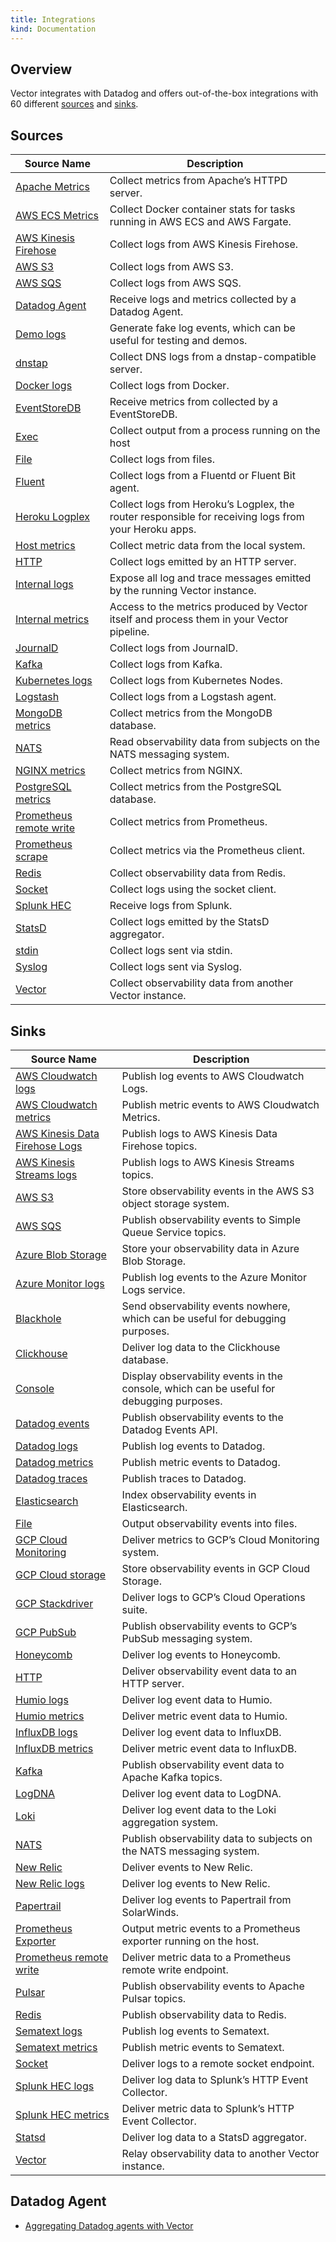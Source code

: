 ```yaml
---
title: Integrations
kind: Documentation
---
```

## Overview

Vector integrates with Datadog and offers out-of-the-box integrations with 60 different [sources](#sources) and [sinks](#sinks). 

## Sources

| Source Name                   | Description                                                                                           |
| ----------------------------- | ----------------------------------------------------------------------------------------------------- |
| [Apache Metrics][1]           | Collect metrics from Apache’s HTTPD server.                                                           |
| [AWS ECS Metrics][2]          | Collect Docker container stats for tasks running in AWS ECS and AWS Fargate.                          |
| [AWS Kinesis Firehose][3]     | Collect logs from AWS Kinesis Firehose.                                                               |
| [AWS S3][4]                   | Collect logs from AWS S3.                                                                             |
| [AWS SQS][5]                  | Collect logs from AWS SQS.                                                                            |
| [Datadog Agent][6]            | Receive logs and metrics collected by a Datadog Agent.                                                |
| [Demo logs][7]                | Generate fake log events, which can be useful for testing and demos.                                  |
| [dnstap][8]                   | Collect DNS logs from a dnstap-compatible server.                                                     |
| [Docker logs][9]              | Collect logs from Docker.                                                                             |
| [EventStoreDB][10]            | Receive metrics from collected by a EventStoreDB.                                                     |
| [Exec][11]                    | Collect output from a process running on the host                                                     |
| [File][12]                    | Collect logs from files.                                                                              |
| [Fluent][13]                  | Collect logs from a Fluentd or Fluent Bit agent.                                                      |
| [Heroku Logplex][14]          | Collect logs from Heroku’s Logplex, the router responsible for receiving logs from your Heroku apps.  |
| [Host metrics][15]            | Collect metric data from the local system.                                                            |
| [HTTP][16]                    | Collect logs emitted by an HTTP server.                                                               |
| [Internal logs][17]           | Expose all log and trace messages emitted by the running Vector instance.                             |
| [Internal metrics][18]        | Access to the metrics produced by Vector itself and process them in your Vector pipeline.             |
| [JournalD][19]                | Collect logs from JournalD.                                                                           |
| [Kafka][20]                   | Collect logs from Kafka.                                                                              |
| [Kubernetes logs][21]         | Collect logs from Kubernetes Nodes.                                                                   |
| [Logstash][22]                | Collect logs from a Logstash agent.                                                                   |
| [MongoDB metrics][23]         | Collect metrics from the MongoDB database.                                                            |
| [NATS][24]                    | Read observability data from subjects on the NATS messaging system.                                   |
| [NGINX metrics][25]           | Collect metrics from NGINX.                                                                           |
| [PostgreSQL metrics][26]      | Collect metrics from the PostgreSQL database.                                                         |
| [Prometheus remote write][27] | Collect metrics from Prometheus.                                                                      |
| [Prometheus scrape][28]       | Collect metrics via the Prometheus client.                                                            |
| [Redis][29]                   | Collect observability data from Redis.                                                                |
| [Socket][30]                  | Collect logs using the socket client.                                                                 |
| [Splunk HEC][31]              | Receive logs from Splunk.                                                                             |
| [StatsD][32]                  | Collect logs emitted by the StatsD aggregator.                                                        |
| [stdin][33]                   | Collect logs sent via stdin.                                                                          |
| [Syslog][34]                  | Collect logs sent via Syslog.                                                                         |
| [Vector][35]                  | Collect observability data from another Vector instance.                                              |

## Sinks 

| Source Name                           | Description                                                                               |
| ------------------------------------- | ----------------------------------------------------------------------------------------- |
| [AWS Cloudwatch logs][36]             | Publish log events to AWS Cloudwatch Logs.                                                |
| [AWS Cloudwatch metrics][37]          | Publish metric events to AWS Cloudwatch Metrics.                                          |
| [AWS Kinesis Data Firehose Logs][38]  | Publish logs to AWS Kinesis Data Firehose topics.                                         |
| [AWS Kinesis Streams logs][39]        | Publish logs to AWS Kinesis Streams topics.                                               |
| [AWS S3][40]                          | Store observability events in the AWS S3 object storage system.                           |
| [AWS SQS][41]                         | Publish observability events to Simple Queue Service topics.                              |
| [Azure Blob Storage][42]              | Store your observability data in Azure Blob Storage.                                      |
| [Azure Monitor logs][43]              | Publish log events to the Azure Monitor Logs service.                                     |
| [Blackhole][44]                       | Send observability events nowhere, which can be useful for debugging purposes.            |
| [Clickhouse][45]                      | Deliver log data to the Clickhouse database.                                              |
| [Console][46]                         | Display observability events in the console, which can be useful for debugging purposes.  |
| [Datadog events][47]                  | Publish observability events to the Datadog Events API.                                   |
| [Datadog logs][48]                    | Publish log events to Datadog.                                                            |
| [Datadog metrics][49]                 | Publish metric events to Datadog.                                                         |
| [Datadog traces][50]                  | Publish traces to Datadog.                                                                |
| [Elasticsearch][51]                   | Index observability events in Elasticsearch.                                              |
| [File][52]                            | Output observability events into files.                                                   |
| [GCP Cloud Monitoring][53]            | Deliver metrics to GCP’s Cloud Monitoring system.                                         |
| [GCP Cloud storage][54]               | Store observability events in GCP Cloud Storage.                                          |
| [GCP Stackdriver][55]                 | Deliver logs to GCP’s Cloud Operations suite.                                             |
| [GCP PubSub][56]                      | Publish observability events to GCP’s PubSub messaging system.                            |
| [Honeycomb][57]                       | Deliver log events to Honeycomb.                                                          |
| [HTTP][58]                            | Deliver observability event data to an HTTP server.                                       |
| [Humio logs][59]                      | Deliver log event data to Humio.                                                          |
| [Humio metrics][60]                   | Deliver metric event data to Humio.                                                       |
| [InfluxDB logs][61]                   | Deliver log event data to InfluxDB.                                                       |
| [InfluxDB metrics][62]                | Deliver metric event data to InfluxDB.                                                    |
| [Kafka][63]                           | Publish observability event data to Apache Kafka topics.                                  |
| [LogDNA][64]                          | Deliver log event data to LogDNA.                                                         |
| [Loki][65]                            | Deliver log event data to the Loki aggregation system.                                    |
| [NATS][66]                            | Publish observability data to subjects on the NATS messaging system.                      |
| [New Relic][67]                       | Deliver events to New Relic.                                                              |
| [New Relic logs][68]                  | Deliver log events to New Relic.                                                          |
| [Papertrail][69]                      | Deliver log events to Papertrail from SolarWinds.                                         |
| [Prometheus Exporter][70]             | Output metric events to a Prometheus exporter running on the host.                        |
| [Prometheus remote write][71]         | Deliver metric data to a Prometheus remote write endpoint.                                |
| [Pulsar][72]                          | Publish observability events to Apache Pulsar topics.                                     |
| [Redis][73]                           | Publish observability data to Redis.                                                      |
| [Sematext logs][74]                   | Publish log events to Sematext.                                                           |
| [Sematext metrics][75]                | Publish metric events to Sematext.                                                        |
| [Socket][76]                          | Deliver logs to a remote socket endpoint.                                                 |
| [Splunk HEC logs][77]                 | Deliver log data to Splunk’s HTTP Event Collector.                                        |
| [Splunk HEC metrics][78]              | Deliver metric data to Splunk’s HTTP Event Collector.                                     |
| [Statsd][79]                          | Deliver log data to a StatsD aggregator.                                                  |
| [Vector][80]                          | Relay observability data to another Vector instance.                                      |

## Datadog Agent
- [Aggregating Datadog agents with Vector](https://docs.datadoghq.com/agent/vector_aggregation/ )

[1]: https://vector.dev/docs/reference/configuration/sources/apache_metrics/
[2]: https://vector.dev/docs/reference/configuration/sources/aws_ecs_metrics/
[3]: https://vector.dev/docs/reference/configuration/sources/aws_kinesis_firehose/
[4]: https://vector.dev/docs/reference/configuration/sources/aws_s3/
[5]: https://vector.dev/docs/reference/configuration/sources/aws_sqs/
[6]: https://vector.dev/docs/reference/configuration/sources/datadog_agent/
[7]: https://vector.dev/docs/reference/configuration/sources/demo_logs/
[8]: https://vector.dev/docs/reference/configuration/sources/dnstap/
[9]: https://vector.dev/docs/reference/configuration/sources/docker_logs/
[10]: https://vector.dev/docs/reference/configuration/sources/eventstoredb_metrics/
[11]: https://vector.dev/docs/reference/configuration/sources/exec/
[12]: https://vector.dev/docs/reference/configuration/sources/file/
[13]: https://vector.dev/docs/reference/configuration/sources/fluent/
[14]: https://vector.dev/docs/reference/configuration/sources/heroku_logs/
[15]: https://vector.dev/docs/reference/configuration/sources/host_metrics/
[16]: https://vector.dev/docs/reference/configuration/sources/http/
[17]: https://vector.dev/docs/reference/configuration/sources/internal_logs/
[18]: https://vector.dev/docs/reference/configuration/sources/internal_metrics/
[19]: https://vector.dev/docs/reference/configuration/sources/journald/
[20]: https://vector.dev/docs/reference/configuration/sources/kafka/
[21]: https://vector.dev/docs/reference/configuration/sources/kubernetes_logs/
[22]: https://vector.dev/docs/reference/configuration/sources/logstash/
[23]: https://vector.dev/docs/reference/configuration/sources/mongodb_metrics/
[24]: https://vector.dev/docs/reference/configuration/sources/nats/
[25]: https://vector.dev/docs/reference/configuration/sources/nginx_metrics/
[26]: https://vector.dev/docs/reference/configuration/sources/postgresql_metrics/
[27]: https://vector.dev/docs/reference/configuration/sources/prometheus_remote_write/
[28]: https://vector.dev/docs/reference/configuration/sources/prometheus_scrape/
[29]: https://vector.dev/docs/reference/configuration/sources/redis/
[30]: https://vector.dev/docs/reference/configuration/sources/socket/
[31]: https://vector.dev/docs/reference/configuration/sources/splunk_hec/
[32]: https://vector.dev/docs/reference/configuration/sources/statsd/
[33]: https://vector.dev/docs/reference/configuration/sources/stdin/
[34]: https://vector.dev/docs/reference/configuration/sources/syslog/
[35]: https://vector.dev/docs/reference/configuration/sources/vector/
[36]: https://vector.dev/docs/reference/configuration/sinks/aws_cloudwatch_logs/
[37]: https://vector.dev/docs/reference/configuration/sinks/aws_cloudwatch_metrics/
[38]: https://vector.dev/docs/reference/configuration/sinks/aws_kinesis_firehose/
[39]: https://vector.dev/docs/reference/configuration/sinks/aws_kinesis_streams/
[40]: https://vector.dev/docs/reference/configuration/sinks/aws_s3/
[41]: https://vector.dev/docs/reference/configuration/sinks/aws_sqs/
[42]: https://vector.dev/docs/reference/configuration/sinks/azure_blob/
[43]: https://vector.dev/docs/reference/configuration/sinks/azure_monitor_logs/
[44]: https://vector.dev/docs/reference/configuration/sinks/blackhole/
[45]: https://vector.dev/docs/reference/configuration/sinks/clickhouse/
[46]: https://vector.dev/docs/reference/configuration/sinks/console/
[47]: https://vector.dev/docs/reference/configuration/sinks/datadog_events/
[48]: https://vector.dev/docs/reference/configuration/sinks/datadog_logs/
[49]: https://vector.dev/docs/reference/configuration/sinks/datadog_metrics/
[50]: https://vector.dev/docs/reference/configuration/sinks/datadog_traces/
[51]: https://vector.dev/docs/reference/configuration/sinks/elasticsearch/
[52]: https://vector.dev/docs/reference/configuration/sinks/file/
[53]: https://vector.dev/docs/reference/configuration/sinks/gcp_stackdriver_metrics/
[54]: https://vector.dev/docs/reference/configuration/sinks/gcp_cloud_storage/
[55]: https://vector.dev/docs/reference/configuration/sinks/gcp_stackdriver_logs/
[56]: https://vector.dev/docs/reference/configuration/sinks/gcp_pubsub/
[57]: https://vector.dev/docs/reference/configuration/sinks/honeycomb/
[58]: https://vector.dev/docs/reference/configuration/sinks/http/
[59]: https://vector.dev/docs/reference/configuration/sinks/humio_logs/
[60]: https://vector.dev/docs/reference/configuration/sinks/humio_metrics/
[61]: https://vector.dev/docs/reference/configuration/sinks/influxdb_logs/
[62]: https://vector.dev/docs/reference/configuration/sinks/influxdb_metrics/
[63]: https://vector.dev/docs/reference/configuration/sinks/kafka/
[64]: https://vector.dev/docs/reference/configuration/sinks/logdna/
[65]: https://vector.dev/docs/reference/configuration/sinks/loki/
[66]: https://vector.dev/docs/reference/configuration/sinks/nats/
[67]: https://vector.dev/docs/reference/configuration/sinks/new_relic/
[68]: https://vector.dev/docs/reference/configuration/sinks/new_relic_logs/
[69]: https://vector.dev/docs/reference/configuration/sinks/papertrail/
[70]: https://vector.dev/docs/reference/configuration/sinks/prometheus_exporter/
[71]: https://vector.dev/docs/reference/configuration/sinks/prometheus_remote_write/
[72]: https://vector.dev/docs/reference/configuration/sinks/pulsar/
[73]: https://vector.dev/docs/reference/configuration/sinks/redis/
[74]: https://vector.dev/docs/reference/configuration/sinks/sematext_logs/
[75]: https://vector.dev/docs/reference/configuration/sinks/sematext_metrics/
[76]: https://vector.dev/docs/reference/configuration/sinks/socket/
[77]: https://vector.dev/docs/reference/configuration/sinks/splunk_hec_logs/
[78]: https://vector.dev/docs/reference/configuration/sinks/splunk_hec_metrics/
[79]: https://vector.dev/docs/reference/configuration/sinks/statsd/
[80]: https://vector.dev/docs/reference/configuration/sinks/vector/
